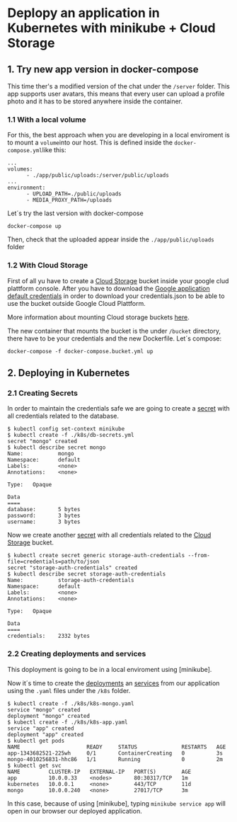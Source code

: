 # Deplopy an application in Kubernetes with minikube + Cloud Storage

## 1. Try new app version in docker-compose
This time ther's a modified version of the chat under the ``/server`` folder. This app supports user avatars, this means that every user can upload a profile photo and it has to be stored anywhere inside the container. 

### 1.1 With a local volume
For this, the best approach when you are developing in a local enviroment is to mount a ``volume``into our host.
This is defined inside the ``docker-compose.yml``like this:
```
...
volumes:
      - ./app/public/uploads:/server/public/uploads
...
environment:
      - UPLOAD_PATH=./public/uploads
      - MEDIA_PROXY_PATH=/uploads
```

Let´s try the last version with docker-compose

```
docker-compose up
```

Then, check that the uploaded appear inside the ``./app/public/uploads`` folder

### 1.2 With Cloud Storage
First of all yu have to create a [Cloud Storage] bucket inside your google clud plattform console.
After you have to download the [Google application default credentials] in order to download your credentials.json to be able to use the bucket outside Google Cloud Plattform.

More information about mounting Cloud storage buckets [here].

The new container that mounts the bucket is the under ``/bucket`` directory, there have to be your credentials and the new Dockerfile.
Let´s compose:

```
docker-compose -f docker-compose.bucket.yml up
```

[Google application default credentials]:https://developers.google.com/identity/protocols/application-default-credentials#howtheywork
[Cloud Storage]:https://cloud.google.com/storage/
[here]:https://github.com/ageapps/k8s-storage-buckets

## 2. Deploying in Kubernetes

### 2.1 Creating Secrets
In order to maintain the credentials safe we are going to create a [secret](https://kubernetes.io/docs/concepts/configuration/secret/) with all credentials related to the database.

```
$ kubectl config set-context minikube
$ kubectl create -f ./k8s/db-secrets.yml
secret "mongo" created
$ kubectl describe secret mongo
Name:           mongo
Namespace:      default
Labels:         <none>
Annotations:    <none>

Type:   Opaque

Data
====
database:       5 bytes
password:       3 bytes
username:       3 bytes
```

Now we create another [secret](https://kubernetes.io/docs/concepts/configuration/secret/) with all credentials related to the [Cloud Storage] bucket.

```
$ kubectl create secret generic storage-auth-credentials --from-file=credentials=path/to/json
secret "storage-auth-credentials" created
$ kubectl describe secret storage-auth-credentials
Name:           storage-auth-credentials
Namespace:      default
Labels:         <none>
Annotations:    <none>

Type:   Opaque

Data
====
credentials:    2332 bytes
```

### 2.2 Creating deployments and services

This doployment is going to be in a local enviroment using [minikube].

Now it´s time to create the [deployments] an [services] from our application using the ``.yaml`` files under the ``/k8s`` folder.

```
$ kubectl create -f ./k8s/k8s-mongo.yaml
service "mongo" created
deployment "mongo" created
$ kubectl create -f ./k8s/k8s-app.yaml
service "app" created
deployment "app" created
$ kubectl get pods
NAME                     READY     STATUS              RESTARTS   AGE
app-1343682521-225wh     0/1       ContainerCreating   0          3s
mongo-4010256831-hhc86   1/1       Running             0          2m
$ kubectl get svc
NAME         CLUSTER-IP   EXTERNAL-IP   PORT(S)        AGE
app          10.0.0.33    <nodes>       80:30317/TCP   1m
kubernetes   10.0.0.1     <none>        443/TCP        11d
mongo        10.0.0.240   <none>        27017/TCP      3m
```

In this case, because of using [minikube], typing ``minikube service app`` will open in our browser our deployed application.

[deployments]:https://kubernetes.io/docs/concepts/workloads/controllers/deployment/
[services]:https://kubernetes.io/docs/concepts/configuration/secret/
[minkube]:https://kubernetes.io/docs/getting-started-guides/minikube/